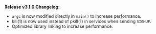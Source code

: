 **Release v3.1.0 Changelog:**
* `argc` is now modified directly in `main()` to increase performance.
* kill(1) is now used instead of pkill(1) in services when sending `SIGHUP`.
* Optimized library linking to increase performance.
